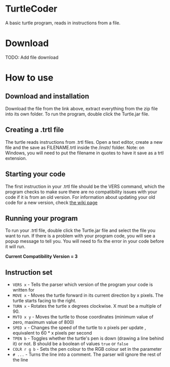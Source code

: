 # TurtleCoder
A basic turtle program, reads in instructions from a file.

# Download
TODO: Add file download

# How to use
## Download and installation
Download the file from the link above, extract everything from the zip file into its own folder. To run the program, double click the Turtle.jar file.
## Creating a .trtl file
The turtle reads instructions from .trtl files. Open a text editor, create a new file and the save as FILENAME.trtl inside the /instr/ folder. Note: on Windows, you will need to put the filename in quotes to have it save as a trtl extension.
## Starting your code
The first instruction in your .trtl file should be the VERS command, which the program checks to make sure there are no compatibility issues with your code if it is from an old version. For information about updating your old code for a new version, check [the wiki page](https://github.com/DanPerry1808/TurtleCoder/wiki/Compatibility-Version-Information)
## Running your program
To run your .trtl file, double click the Turtle.jar file and select the file you want to run. If there is a problem with your program code, you will see a popup message to tell you. You will need to fix the error in your code before it will run.

**Current Compatibility Version = 3**

## Instruction set
- `VERS x` - Tells the parser which version of the program your code is written for
- `MOVE x` - Moves the turtle forward in its current direction by x pixels. The turtle starts facing to the right.
- `TURN x` - Rotates the turtle x degrees clockwise. X must be a multiple of 90.
- `MVTO x y` - Moves the turtle to those coordinates (minimum value of zero, maximum value of 800)
- `SPED x` - Changes the speed of the turtle to x pixels per update , equivalent to 60 * x pixels per second
- `TPEN b` - Toggles whether the turtle's pen is down (drawing a line behind it) or not. B should be a boolean of values `true` or `false`
- `COLR r g b` - Sets the pen colour to the RGB colour set in the parameter
- `# ...` - Turns the line into a comment. The parser will ignore the rest of the line
